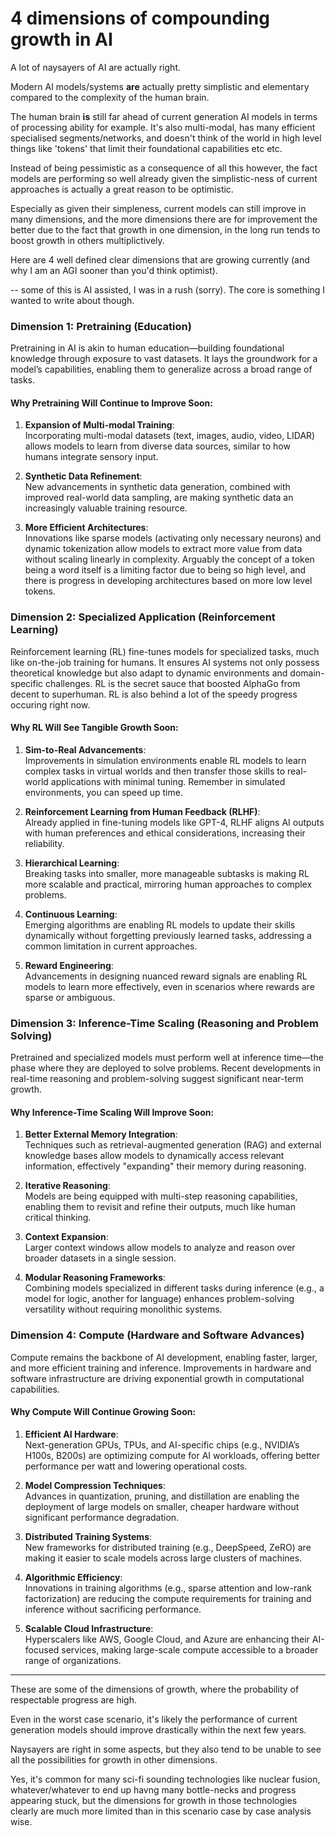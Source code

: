 # 4 dimensions of compounding growth in AI

A lot of naysayers of AI are actually right.

Modern AI models/systems **are** actually pretty simplistic and elementary compared to the complexity of the human brain.

The human brain **is** still far ahead of current generation AI models in terms of processing ability for example. It's also multi-modal, has many efficient specialised segments/networks, and doesn't think of the world in high level things like 'tokens' that limit their foundational capabilities etc etc. 

Instead of being pessimistic as a consequence of all this however, the fact models are performing so well already given the simplistic-ness of current approaches is actually a great reason to be optimistic.

Especially as given their simpleness, current models can still improve in many dimensions, and the more dimensions there are for improvement the better due to the fact that growth in one dimension, in the long run tends to boost growth in others multiplictively.

Here are 4 well defined clear dimensions that are growing currently (and why I am an AGI sooner than you'd think optimist).

-- some of this is AI assisted, I was in a rush (sorry). The core is something I wanted to write about though.

### Dimension 1: Pretraining (Education)

Pretraining in AI is akin to human education—building foundational knowledge through exposure to vast datasets. It lays the groundwork for a model’s capabilities, enabling them to generalize across a broad range of tasks.

#### **Why Pretraining Will Continue to Improve Soon:**
1. **Expansion of Multi-modal Training**:  
   Incorporating multi-modal datasets (text, images, audio, video, LIDAR) allows models to learn from diverse data sources, similar to how humans integrate sensory input. 
   
2. **Synthetic Data Refinement**:  
   New advancements in synthetic data generation, combined with improved real-world data sampling, are making synthetic data an increasingly valuable training resource. 

3. **More Efficient Architectures**:  
   Innovations like sparse models (activating only necessary neurons) and dynamic tokenization allow models to extract more value from data without scaling linearly in complexity. Arguably the concept of a token being a word itself is a limiting factor due to being so high level, and there is progress in developing architectures based on more low level tokens.

### Dimension 2: Specialized Application (Reinforcement Learning)

Reinforcement learning (RL) fine-tunes models for specialized tasks, much like on-the-job training for humans. It ensures AI systems not only possess theoretical knowledge but also adapt to dynamic environments and domain-specific challenges. RL is the secret sauce that boosted AlphaGo from decent to superhuman. RL is also behind a lot of the speedy progress occuring right now.

#### **Why RL Will See Tangible Growth Soon:**
1. **Sim-to-Real Advancements**:  
   Improvements in simulation environments enable RL models to learn complex tasks in virtual worlds and then transfer those skills to real-world applications with minimal tuning. Remember in simulated environments, you can speed up time.

2. **Reinforcement Learning from Human Feedback (RLHF)**:  
   Already applied in fine-tuning models like GPT-4, RLHF aligns AI outputs with human preferences and ethical considerations, increasing their reliability.

3. **Hierarchical Learning**:  
   Breaking tasks into smaller, more manageable subtasks is making RL more scalable and practical, mirroring human approaches to complex problems.

4. **Continuous Learning**:  
   Emerging algorithms are enabling RL models to update their skills dynamically without forgetting previously learned tasks, addressing a common limitation in current approaches.

5. **Reward Engineering**:  
   Advancements in designing nuanced reward signals are enabling RL models to learn more effectively, even in scenarios where rewards are sparse or ambiguous.

### Dimension 3: Inference-Time Scaling (Reasoning and Problem Solving)

Pretrained and specialized models must perform well at inference time—the phase where they are deployed to solve problems. Recent developments in real-time reasoning and problem-solving suggest significant near-term growth.

#### **Why Inference-Time Scaling Will Improve Soon:**
1. **Better External Memory Integration**:  
   Techniques such as retrieval-augmented generation (RAG) and external knowledge bases allow models to dynamically access relevant information, effectively "expanding" their memory during reasoning.

2. **Iterative Reasoning**:  
   Models are being equipped with multi-step reasoning capabilities, enabling them to revisit and refine their outputs, much like human critical thinking.

3. **Context Expansion**:  
   Larger context windows allow models to analyze and reason over broader datasets in a single session.

4. **Modular Reasoning Frameworks**:  
   Combining models specialized in different tasks during inference (e.g., a model for logic, another for language) enhances problem-solving versatility without requiring monolithic systems.


### Dimension 4: Compute (Hardware and Software Advances)

Compute remains the backbone of AI development, enabling faster, larger, and more efficient training and inference. Improvements in hardware and software infrastructure are driving exponential growth in computational capabilities.

#### **Why Compute Will Continue Growing Soon:**
1. **Efficient AI Hardware**:  
   Next-generation GPUs, TPUs, and AI-specific chips (e.g., NVIDIA’s H100s, B200s) are optimizing compute for AI workloads, offering better performance per watt and lowering operational costs.

2. **Model Compression Techniques**:  
   Advances in quantization, pruning, and distillation are enabling the deployment of large models on smaller, cheaper hardware without significant performance degradation.

3. **Distributed Training Systems**:  
   New frameworks for distributed training (e.g., DeepSpeed, ZeRO) are making it easier to scale models across large clusters of machines.

4. **Algorithmic Efficiency**:  
   Innovations in training algorithms (e.g., sparse attention and low-rank factorization) are reducing the compute requirements for training and inference without sacrificing performance.

5. **Scalable Cloud Infrastructure**:  
   Hyperscalers like AWS, Google Cloud, and Azure are enhancing their AI-focused services, making large-scale compute accessible to a broader range of organizations.

------------

These are some of the dimensions of growth, where the probability of respectable progress are high.

Even in the worst case scenario, it's likely the performance of current generation models should improve drastically within the next few years.

Naysayers are right in some aspects, but they also tend to be unable to see all the possibilities for growth in other dimensions.

Yes, it's common for many sci-fi sounding technologies like nuclear fusion, whatever/whatever to end up havng many bottle-necks and progress appearing stuck, but the dimensions for growth in those technologies clearly are much more limited than in this scenario case by case analysis wise.
